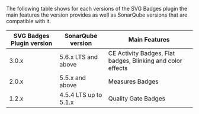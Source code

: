 The following table shows for each versions of the SVG Badges plugin the main features the version provides as well as SonarQube versions that are compatible with it.

| SVG Badges Plugin version | SonarQube version     | Main Features                                               |
|---------------------------|-----------------------|-------------------------------------------------------------| 
| 3.0.x                     | 5.6.x LTS and above   | CE Activity Badges, Flat badges, Blinking and color effects |
| 2.0.x                     | 5.5.x and above       | Measures Badges                                             |
| 1.2.x                     | 4.5.4 LTS up to 5.1.x | Quality Gate Badges                                         |
